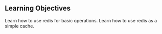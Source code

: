 ## Learning Objectives
Learn how to use redis for basic operations.
Learn how to use redis as a simple cache.
